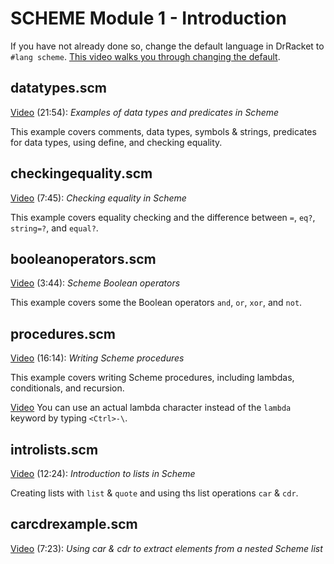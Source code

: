 # SCHEME Module 1 - Introduction

If you have not already done so, change the default language in DrRacket to `#lang scheme`. [This video walks you through changing the default](https://youtu.be/5yRsuO4fy4M).

## datatypes.scm

[Video](https://youtu.be/gErFSiMQyKU) (21:54): *Examples of data types and predicates in Scheme*

This example covers comments, data types, symbols & strings, predicates for data types, using define, and checking equality.

## checkingequality.scm

[Video](https://youtu.be/REWCHiIl9nc) (7:45): *Checking equality in Scheme*

This example covers equality checking and the difference between `=`, `eq?`, `string=?`, and `equal?`.

## booleanoperators.scm

[Video](https://youtu.be/09nnf3WWFt8) (3:44): *Scheme Boolean operators*

This example covers some the Boolean operators `and`, `or`, `xor`, and `not`.

## procedures.scm

[Video](https://youtu.be/8gg2asyhuPU) (16:14): *Writing Scheme procedures*

This example covers writing Scheme procedures, including lambdas, conditionals, and recursion.

[Video](https://youtu.be/wxipASELjOQ) You can use an actual lambda character instead of the `lambda` keyword by typing `<Ctrl>-\`.

## introlists.scm

[Video](https://youtu.be/t6go5AbXE-U) (12:24): *Introduction to lists in Scheme*

Creating lists with `list` & `quote` and using ths list operations `car` & `cdr`.

## carcdrexample.scm

[Video](https://youtu.be/wDMb4EXdUPA) (7:23): *Using car & cdr to extract elements from a nested Scheme list*

